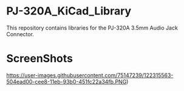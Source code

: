 # PJ-320A_KiCad_Library
This repository contains libraries for the PJ-320A 3.5mm Audio Jack Connector.

# ScreenShots

https://user-images.githubusercontent.com/75147239/122315563-504ead00-cee8-11eb-93b0-451fc22a34fb.PNG)
